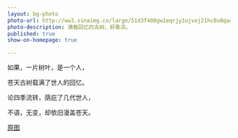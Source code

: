 ```yaml
---
layout: bg-photo
photo-url: http://ww3.sinaimg.cn/large/51d3f408gw1eqrjy1ujvej21hc0u0qa4.jpg
photo-description: 满载回忆的古树，好乘凉。
published: true
show-on-homepage: true

---
```


如果，一片树叶，是一个人，


苍天古树载满了世人的回忆。


论四季流转，荫庇了几代世人，


不语，无变，却依旧漫盖苍天。


[原图](http://photo.weibo.com/1372845064/photos/detail/photo_id/3827295658896863/album_id/3827295549842457?prel=p6_3)